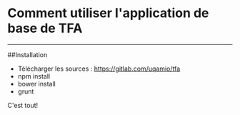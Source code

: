 # Comment utiliser l'application de base de TFA
---

##Installation
- Télécharger les sources : https://gitlab.com/uqamio/tfa
- npm install
- bower install
- grunt

C'est tout!